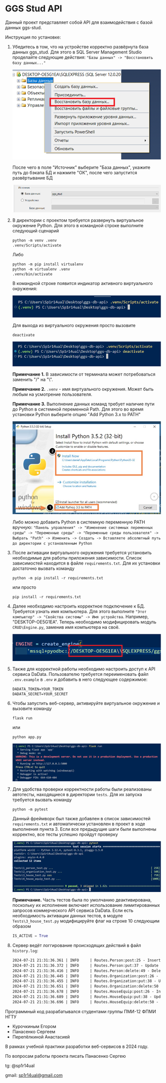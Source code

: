 # GGS Stud API

Данный проект представляет собой API для взаимодействия с базой данных ggs-stud.

Инструкция по установке:

1. Убедитесь в том, что на устройстве корректно развёрнута база данных ggs_stud.
   Для этого в SQL Server Management Studio проделайте следующие действия:
   `"Базы данных" -> "Восстановить базу данных..."`

   ![](assets/1.png)

   После чего в поле "Источник" выберите "База данных", укажите путь до бэкапа БД и нажмите "ОК", после чего запустится развёртывание БД

   ![](assets/2.png)

2. В директории с проектом требуется развернуть виртуальное окружение Python.
   Для этого в командной строке выполните следующий сценарий

   ```shell
   python -m venv .venv
   .venv/Scripts/activate
   ```

   Либо

   ```shell
   python -m pip install virtualenv
   python -m virtualenv .venv
   .venv/bin/activate
   ```

   В командной строке появится индикатор активного виртуального окружения:

   ![](assets/3.png)

   Для выхода из виртуального окружения просто вызовите

   ```shell
   deactivate
   ```

   ![](assets/4.png)

   **Примечание 1.** В зависимости от терминала может потребоваться заменить "/" на "\\".

   **Примечание 2.** `.venv` - имя виртуального окружения. Может быть любым на усмотрение пользователя.

   **Примечание 3.** Выполнение данных команд требует наличие пути до Python в системной переменной Path. Для этого во время установки Python выберите опцию "Add Python 3.x to PATH"

   ![](assets/5.jpg)

   Либо можно добавить Python в системную переменную PATH вручную:
   `"Панель управления" -> "Изменение системных переменных среды" -> "Переменные среды" -> "Переменные среды пользователя" -> Выбрать "Path" -> Изменить -> Создать -> Вставляете абсолютный путь до директории с установленным Python`

3. После активации виртуального окружения требуется установить необходимые для работы приложения зависимости. Список зависимостей находится в файле `requirements.txt`. Для их установки достаточно вызвать команду

   ```shell
   python -m pip install -r requirements.txt
   ```

   или просто

   ```shell
   pip install -r requirements.txt
   ```

4. Далее необходимо настроить корректное подключение к БД. Требуется узнать имя компьютера. Для этого выполните
   `"Этот компьютер" -> "Свойства системы" -> Имя устройства`.
   Например, "DESKTOP-OE5G1EA".
   Теперь необходимо модифицировать модуль `CRUD\Engine.py`, заменив имя компьютера на своё.

   ![](assets/6.png)

5. Также для корректной работы необходимо настроить доступ к API сервиса DaData. Пользователю требуется переименовать файл `.env.example` в `.env` и добавить в него следующее содержимое:

   ```.env
   DADATA_TOKEN=YOUR_TOKEN
   DADATA_SECRET=YOUR_SECRET
   ```

6. Чтобы запустить веб-сервер, активируйте виртуальное окружение и вызовите команду

   ```shell
   flask run
   ```

   или

   ```shell
   python app.py
   ```

   ![](assets/7.png)

7. Для удобства проверки корректности работы были реализованы автотесты, находящиеся в директории `tests`. Для их запуска требуется вызвать команду

   ```shell
   python -m pytest
   ```

   Данный фреймворк был также добавлен в список зависимостей `requirements.txt` и автоматически установлен в проект в ходе выполнения пункта 3.
   Если все предыдущие шаги были выполнены корректно, все тесты успешно пройдут проверку

   ![](assets/8.png)

   **Примечание.** Часть тестов была по умолчанию деактивирована, поскольку их исполнение включает использование лимитированных запросов коммерческого API сервиса DaData. Если есть необходимость активации данных тестов, в модуле `Tests\3_house_test.py` модифицируйте флаг на строке 10 следующим образом

   ```python
   IS_ACTIVE = True
   ```

8. Сервер ведёт логгирование происходящих действий в файл `history.log`:

   ```txt
   2024-07-21 21:31:36.361 | INFO     | Routes.Person:post:25 - Insert in Person: Success; ID: 46881
   2024-07-21 21:31:36.372 | INFO     | Routes.Person:put:37 - Update in Person: Success
   2024-07-21 21:31:36.416 | INFO     | Routes.Person:delete:49 - Delete From Person: Success
   2024-07-21 21:31:36.445 | INFO     | Routes.Organization:post:26 - Insert in Organization: Success; ID: 5310
   2024-07-21 21:31:36.455 | INFO     | Routes.Organization:put:38 - Update in Organization: Success
   2024-07-21 21:31:36.651 | INFO     | Routes.Organization:delete:50 - Delete From Organization: Success
   2024-07-21 21:31:36.678 | INFO     | Routes.HouseEquip:post:26 - Insert In HouseEquip: Success; ID: 1432328
   2024-07-21 21:31:36.689 | INFO     | Routes.HouseEquip:put:38 - Update In HouseEquip: Success
   2024-07-21 21:31:36.696 | INFO     | Routes.HouseEquip:delete:50 - Delete From HouseEquip: Success
   ```

Программный код разрабатывался студентами группы ПМИ-12 ФПМИ НГТУ

- Курочкиным Егором
- Панасенко Сергеем
- Перепёлкиной Анастасией

В рамках учебной практики разработки веб-сервисов в 2024 году.

По вопросам работы проекта писать Панасенко Сергею

tg: @sp1r14ual

gmail: sp1r14ual@gmail.com
